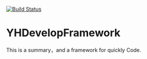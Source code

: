 [![Build Status](https://travis-ci.org/yixianxueqi/YHDevelopFramework.svg?branch=master)](https://travis-ci.org/yixianxueqi/YHDevelopFramework)

# YHDevelopFramework
This is a summary，and a framework for quickly Code.


